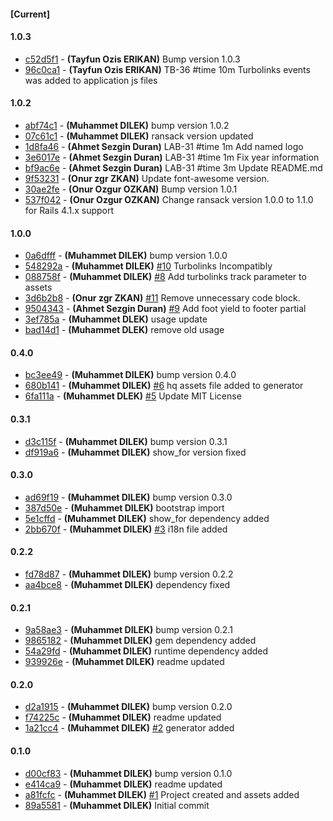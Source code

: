 
#### [Current]


#### 1.0.3
 * [c52d5f1](../../commit/c52d5f1) - __(Tayfun Ozis ERIKAN)__ Bump version 1.0.3
 * [96c0ca1](../../commit/96c0ca1) - __(Tayfun Ozis ERIKAN)__ TB-36 #time 10m Turbolinks events was added to application js files

#### 1.0.2
 * [abf74c1](../../commit/abf74c1) - __(Muhammet DILEK)__ bump version 1.0.2
 * [07c61c1](../../commit/07c61c1) - __(Muhammet DILEK)__ ransack version updated
 * [1d8fa46](../../commit/1d8fa46) - __(Ahmet Sezgin Duran)__ LAB-31 #time 1m Add named logo
 * [3e6017e](../../commit/3e6017e) - __(Ahmet Sezgin Duran)__ LAB-31 #time 1m Fix year information
 * [bf9ac6e](../../commit/bf9ac6e) - __(Ahmet Sezgin Duran)__ LAB-31 #time 3m Update README.md
 * [9f53231](../../commit/9f53231) - __(Onur zgr ZKAN)__ Update font-awesome version.
 * [30ae2fe](../../commit/30ae2fe) - __(Onur Ozgur OZKAN)__ Bump version 1.0.1
 * [537f042](../../commit/537f042) - __(Onur Ozgur OZKAN)__ Change ransack version 1.0.0 to 1.1.0 for Rails 4.1.x support

#### 1.0.0
 * [0a6dfff](../../commit/0a6dfff) - __(Muhammet DILEK)__ bump version 1.0.0
 * [548292a](../../commit/548292a) - __(Muhammet DILEK)__ [#10](../../issues/10) Turbolinks Incompatibly
 * [088758f](../../commit/088758f) - __(Muhammet DILEK)__ [#8](../../issues/8) Add turbolinks track parameter to assets
 * [3d6b2b8](../../commit/3d6b2b8) - __(Onur zgr ZKAN)__ [#11](../../issues/11) Remove unnecessary code block.
 * [9504343](../../commit/9504343) - __(Ahmet Sezgin Duran)__ [#9](../../issues/9) Add foot yield to footer partial
 * [3ef785a](../../commit/3ef785a) - __(Muhammet DLEK)__ usage update
 * [bad14d1](../../commit/bad14d1) - __(Muhammet DLEK)__ remove old usage

#### 0.4.0
 * [bc3ee49](../../commit/bc3ee49) - __(Muhammet DILEK)__ bump version 0.4.0
 * [680b141](../../commit/680b141) - __(Muhammet DILEK)__ [#6](../../issues/6) hq assets file added to generator
 * [6fa111a](../../commit/6fa111a) - __(Muhammet DLEK)__ [#5](../../issues/5) Update MIT License

#### 0.3.1
 * [d3c115f](../../commit/d3c115f) - __(Muhammet DILEK)__ bump version 0.3.1
 * [df919a6](../../commit/df919a6) - __(Muhammet DILEK)__ show_for version fixed

#### 0.3.0
 * [ad69f19](../../commit/ad69f19) - __(Muhammet DILEK)__ bump version 0.3.0
 * [387d50e](../../commit/387d50e) - __(Muhammet DILEK)__ bootstrap import
 * [5e1cffd](../../commit/5e1cffd) - __(Muhammet DILEK)__ show_for dependency added
 * [2bb670f](../../commit/2bb670f) - __(Muhammet DILEK)__ [#3](../../issues/3) i18n file added

#### 0.2.2
 * [fd78d87](../../commit/fd78d87) - __(Muhammet DILEK)__ bump version 0.2.2
 * [aa4bce8](../../commit/aa4bce8) - __(Muhammet DILEK)__ dependency fixed

#### 0.2.1
 * [9a58ae3](../../commit/9a58ae3) - __(Muhammet DILEK)__ bump version 0.2.1
 * [9865182](../../commit/9865182) - __(Muhammet DILEK)__ gem dependency added
 * [54a29fd](../../commit/54a29fd) - __(Muhammet DILEK)__ runtime dependency added
 * [939926e](../../commit/939926e) - __(Muhammet DILEK)__ readme updated

#### 0.2.0
 * [d2a1915](../../commit/d2a1915) - __(Muhammet DILEK)__ bump version 0.2.0
 * [f74225c](../../commit/f74225c) - __(Muhammet DILEK)__ readme updated
 * [1a21cc4](../../commit/1a21cc4) - __(Muhammet DILEK)__ [#2](../../issues/2) generator added

#### 0.1.0
 * [d00cf83](../../commit/d00cf83) - __(Muhammet DILEK)__ bump version 0.1.0
 * [e414ca9](../../commit/e414ca9) - __(Muhammet DILEK)__ readme updated
 * [a81fcfc](../../commit/a81fcfc) - __(Muhammet DILEK)__ [#1](../../issues/1) Project created and assets added
 * [89a5581](../../commit/89a5581) - __(Muhammet DILEK)__ Initial commit
